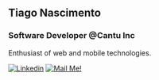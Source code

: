 ## Tiago Nascimento

### Software Developer @Cantu Inc

Enthusiast of web and mobile technologies.

[![Linkedin](https://img.shields.io/badge/-Connect-blue?style=flat-square&logo=Linkedin&logoColor=white&link=https://www.linkedin.com/in/tiago-silva-nascimento/)](https://www.linkedin.com/in/tiago-silva-nascimento/)
[![Mail Me!](https://img.shields.io/badge/-Contact%20Me!-c14438?style=flat-square&logo=Gmail&logoColor=white&link=mailto:tiagosilva0922@gmail.com)](mailto:tiagosilva0922@gmail.com)
